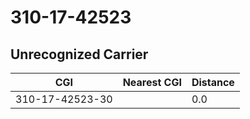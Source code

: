 # 310-17-42523
## Unrecognized Carrier


| CGI | Nearest CGI | Distance |
|-----|-------------|----------|
| 310-17-42523-30 |  | 0.0 |

